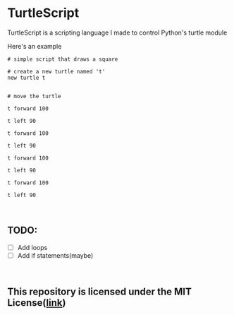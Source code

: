 # TurtleScript
TurtleScript is a scripting language I made to control Python's turtle module


Here's an example
```
# simple script that draws a square

# create a new turtle named 't'
new turtle t


# move the turtle

t forward 100

t left 90

t forward 100

t left 90

t forward 100

t left 90

t forward 100

t left 90
```


<br>


## TODO:
* [ ] Add loops
* [ ] Add if statements(maybe)

<br>

## This repository is licensed under the MIT License([link](./LICENSE))